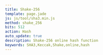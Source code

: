 ```yaml
---
title: Shake-256
template: page.jade
js: js/tool/sha3.min.js
method: shake_256
bits: 512
action: Hash
auto_update: true
description: Shake-256 online hash function
keywords: SHA3,Keccak,Shake,online,hash
---
```

